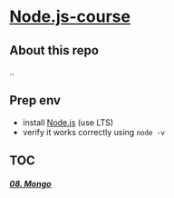 # [Node.js-course](README.md)

## About this repo

..

## Prep env

- install [Node.js](https://nodejs.org/en/) (use LTS)
- verify it works correctly using `node -v`

## TOC

##### [08. Mongo](docs/08-mongo.md)